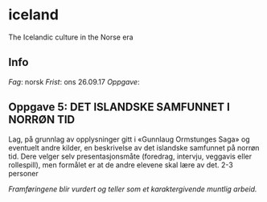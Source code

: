 # iceland
The Icelandic culture in the Norse era


## Info
*Fag*: norsk
*Frist*: ons 26.09.17
*Oppgave*: 


## Oppgave 5: DET ISLANDSKE SAMFUNNET I NORRØN TID
Lag, på grunnlag av opplysninger gitt i «Gunnlaug Ormstunges Saga» og eventuelt andre kilder, en beskrivelse av det islandske samfunnet på norrøn tid. Dere velger selv presentasjonsmåte (foredrag, intervju, veggavis eller rollespill), men formålet er at de andre elevene skal lære av det. 
2-3 personer

_Framføringene blir vurdert og teller som et karaktergivende muntlig arbeid._
